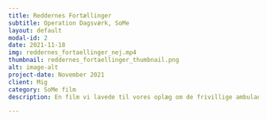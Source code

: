 ```yaml
---
title: Reddernes Fortællinger
subtitle: Operation Dagsværk, SoMe
layout: default
modal-id: 2
date: 2021-11-18
img: reddernes_fortaellinger_nej.mp4
thumbnail: reddernes_fortaellinger_thumbnail.png
alt: image-alt
project-date: November 2021
client: Mig
category: SoMe film
description: En film vi lavede til vores oplæg om de frivillige ambulance-reddere i Libanon. Vi tog den med til gymnasier og efterskoler landet over; viste det som det første, før vi præsenterede os selv. 

---
```

